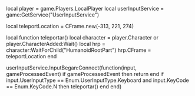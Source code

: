 local player = game.Players.LocalPlayer
local userInputService = game:GetService("UserInputService")

local teleportLocation = CFrame.new(-313, 221, 274)

local function teleportar()
    local character = player.Character or player.CharacterAdded:Wait()
    local hrp = character:WaitForChild("HumanoidRootPart")
    hrp.CFrame = teleportLocation
end

userInputService.InputBegan:Connect(function(input, gameProcessedEvent)
    if gameProcessedEvent then return end
    if input.UserInputType == Enum.UserInputType.Keyboard and input.KeyCode == Enum.KeyCode.N then
        teleportar()
    end
end)
